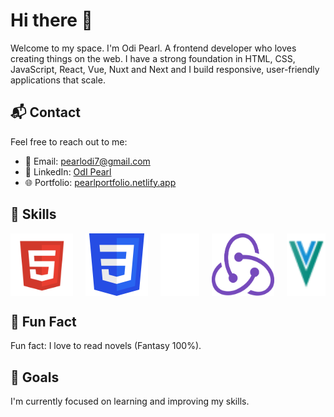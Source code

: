# Hi there 👋

   Welcome to my space. I'm Odi Pearl. A frontend developer who loves creating things on the web.
   I have a strong foundation in HTML, CSS, JavaScript, React, Vue, Nuxt and Next and I build responsive, user-friendly applications that scale.

## 📬 Contact
Feel free to reach out to me:
- 📧 Email: [pearlodi7@gmail.com](mailto:pearlodi7@gmail.com)
- 💼 LinkedIn: [OdI Pearl](https://www.linkedin.com/in/odipearl/)
- 🌐 Portfolio: [pearlportfolio.netlify.app](https://pearlportfolio.netlify.app/)
  
## 🌟 Skills
<span style="display: flex; gap: 20px; justify-content: space-around;">
  <img src="htmls.png" alt="HTML Badge" width="100"/>
  <img src="csss.png" alt="CSS Badge" width="100"/>
  <img src="java-script.png" alt="JavaScript Badge" width="100"/>
  <img src="rredux.png" alt="React Badge" width="100"/>
  <img src="vues.png" alt="Vue Badge" width="100"/>
</span>

##  📓 Fun Fact
Fun fact: I love to read novels (Fantasy 100%).

## 🎯 Goals
I'm currently focused on learning and improving my skills.


